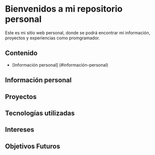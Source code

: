 # Bienvenidos a mi repositorio personal

Este es mi sitio web personal, donde se podrá encontrar mi información, proyectos y experiencias
como promgramador.

## Contenido
- [Información personal] (#información-personal)

## Información personal

## Proyectos

## Tecnologías utilizadas

## Intereses

## Objetivos Futuros
